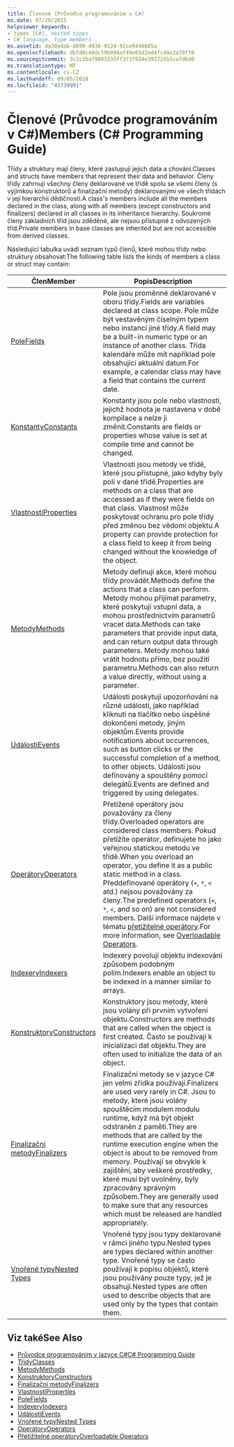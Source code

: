 ```yaml
---
title: Členové (Průvodce programováním v C#)
ms.date: 07/20/2015
helpviewer_keywords:
- types [C#], nested types
- C# language, type members
ms.assetid: 4a30a4ab-d690-4936-9124-92ce9448665a
ms.openlocfilehash: dbfd0c48dc59b094af49e65d2ed4fcd4e2a70ff0
ms.sourcegitcommit: 3c1c3ba79895335ff3737934e39372555ca7d6d0
ms.translationtype: MT
ms.contentlocale: cs-CZ
ms.lasthandoff: 09/05/2018
ms.locfileid: "43739991"
---
```

# <a name="members-c-programming-guide"></a><span data-ttu-id="66ff3-102">Členové (Průvodce programováním v C#)</span><span class="sxs-lookup"><span data-stu-id="66ff3-102">Members (C# Programming Guide)</span></span>
<span data-ttu-id="66ff3-103">Třídy a struktury mají členy, které zastupují jejich data a chování.</span><span class="sxs-lookup"><span data-stu-id="66ff3-103">Classes and structs have members that represent their data and behavior.</span></span> <span data-ttu-id="66ff3-104">Členy třídy zahrnují všechny členy deklarované ve třídě spolu se všemi členy (s výjimkou konstruktorů a finalizační metody) deklarovanými ve všech třídách v její hierarchii dědičnosti.</span><span class="sxs-lookup"><span data-stu-id="66ff3-104">A class's members include all the members declared in the class, along with all members (except constructors and finalizers) declared in all classes in its inheritance hierarchy.</span></span> <span data-ttu-id="66ff3-105">Soukromé členy základních tříd jsou zděděné, ale nejsou přístupné z odvozených tříd.</span><span class="sxs-lookup"><span data-stu-id="66ff3-105">Private members in base classes are inherited but are not accessible from derived classes.</span></span>  
  
 <span data-ttu-id="66ff3-106">Následující tabulka uvádí seznam typů členů, které mohou třídy nebo struktury obsahovat:</span><span class="sxs-lookup"><span data-stu-id="66ff3-106">The following table lists the kinds of members a class or struct may contain:</span></span>  
  
|<span data-ttu-id="66ff3-107">Člen</span><span class="sxs-lookup"><span data-stu-id="66ff3-107">Member</span></span>|<span data-ttu-id="66ff3-108">Popis</span><span class="sxs-lookup"><span data-stu-id="66ff3-108">Description</span></span>|  
|------------|-----------------|  
|[<span data-ttu-id="66ff3-109">Pole</span><span class="sxs-lookup"><span data-stu-id="66ff3-109">Fields</span></span>](../../../csharp/programming-guide/classes-and-structs/fields.md)|<span data-ttu-id="66ff3-110">Pole jsou proměnné deklarované v oboru třídy.</span><span class="sxs-lookup"><span data-stu-id="66ff3-110">Fields are variables declared at class scope.</span></span> <span data-ttu-id="66ff3-111">Pole může být vestavěným číselným typem nebo instancí jiné třídy.</span><span class="sxs-lookup"><span data-stu-id="66ff3-111">A field may be a built-in numeric type or an instance of another class.</span></span> <span data-ttu-id="66ff3-112">Třída kalendáře může mít například pole obsahující aktuální datum.</span><span class="sxs-lookup"><span data-stu-id="66ff3-112">For example, a calendar class may have a field that contains the current date.</span></span>|  
|[<span data-ttu-id="66ff3-113">Konstanty</span><span class="sxs-lookup"><span data-stu-id="66ff3-113">Constants</span></span>](../../../csharp/programming-guide/classes-and-structs/constants.md)|<span data-ttu-id="66ff3-114">Konstanty jsou pole nebo vlastnosti, jejichž hodnota je nastavena v době kompilace a nelze ji změnit.</span><span class="sxs-lookup"><span data-stu-id="66ff3-114">Constants are fields or properties whose value is set at compile time and cannot be changed.</span></span>|  
|[<span data-ttu-id="66ff3-115">Vlastnosti</span><span class="sxs-lookup"><span data-stu-id="66ff3-115">Properties</span></span>](../../../csharp/programming-guide/classes-and-structs/properties.md)|<span data-ttu-id="66ff3-116">Vlastnosti jsou metody ve třídě, které jsou přístupné, jako kdyby byly poli v dané třídě.</span><span class="sxs-lookup"><span data-stu-id="66ff3-116">Properties are methods on a class that are accessed as if they were fields on that class.</span></span> <span data-ttu-id="66ff3-117">Vlastnost může poskytovat ochranu pro pole třídy před změnou bez vědomí objektu.</span><span class="sxs-lookup"><span data-stu-id="66ff3-117">A property can provide protection for a class field to keep it from being changed without the knowledge of the object.</span></span>|  
|[<span data-ttu-id="66ff3-118">Metody</span><span class="sxs-lookup"><span data-stu-id="66ff3-118">Methods</span></span>](../../../csharp/programming-guide/classes-and-structs/methods.md)|<span data-ttu-id="66ff3-119">Metody definují akce, které mohou třídy provádět.</span><span class="sxs-lookup"><span data-stu-id="66ff3-119">Methods define the actions that a class can perform.</span></span> <span data-ttu-id="66ff3-120">Metody mohou přijímat parametry, které poskytují vstupní data, a mohou prostřednictvím parametrů vracet data.</span><span class="sxs-lookup"><span data-stu-id="66ff3-120">Methods can take parameters that provide input data, and can return output data through parameters.</span></span> <span data-ttu-id="66ff3-121">Metody mohou také vrátit hodnotu přímo, bez použití parametru.</span><span class="sxs-lookup"><span data-stu-id="66ff3-121">Methods can also return a value directly, without using a parameter.</span></span>|  
|[<span data-ttu-id="66ff3-122">Události</span><span class="sxs-lookup"><span data-stu-id="66ff3-122">Events</span></span>](../../../csharp/programming-guide/events/index.md)|<span data-ttu-id="66ff3-123">Události poskytují upozorňování na různé události, jako například kliknutí na tlačítko nebo úspěšné dokončení metody, jiným objektům.</span><span class="sxs-lookup"><span data-stu-id="66ff3-123">Events provide notifications about occurrences, such as button clicks or the successful completion of a method, to other objects.</span></span> <span data-ttu-id="66ff3-124">Události jsou definovány a spouštěny pomocí delegátů.</span><span class="sxs-lookup"><span data-stu-id="66ff3-124">Events are defined and triggered by using delegates.</span></span>|  
|[<span data-ttu-id="66ff3-125">Operátory</span><span class="sxs-lookup"><span data-stu-id="66ff3-125">Operators</span></span>](../../../csharp/programming-guide/statements-expressions-operators/operators.md)|<span data-ttu-id="66ff3-126">Přetížené operátory jsou považovány za členy třídy.</span><span class="sxs-lookup"><span data-stu-id="66ff3-126">Overloaded operators are considered class members.</span></span> <span data-ttu-id="66ff3-127">Pokud přetížíte operátor, definujete ho jako veřejnou statickou metodu ve třídě.</span><span class="sxs-lookup"><span data-stu-id="66ff3-127">When you overload an operator, you define it as a public static method in a class.</span></span> <span data-ttu-id="66ff3-128">Předdefinované operátory (`+`, `*`, `<` atd.) nejsou považovány za členy.</span><span class="sxs-lookup"><span data-stu-id="66ff3-128">The predefined operators (`+`, `*`, `<`, and so on) are not considered members.</span></span> <span data-ttu-id="66ff3-129">Další informace najdete v tématu [přetížitelné operátory](../../../csharp/programming-guide/statements-expressions-operators/overloadable-operators.md).</span><span class="sxs-lookup"><span data-stu-id="66ff3-129">For more information, see [Overloadable Operators](../../../csharp/programming-guide/statements-expressions-operators/overloadable-operators.md).</span></span>|  
|[<span data-ttu-id="66ff3-130">Indexery</span><span class="sxs-lookup"><span data-stu-id="66ff3-130">Indexers</span></span>](../../../csharp/programming-guide/indexers/index.md)|<span data-ttu-id="66ff3-131">Indexery povolují objektu indexování způsobem podobným polím.</span><span class="sxs-lookup"><span data-stu-id="66ff3-131">Indexers enable an object to be indexed in a manner similar to arrays.</span></span>|  
|[<span data-ttu-id="66ff3-132">Konstruktory</span><span class="sxs-lookup"><span data-stu-id="66ff3-132">Constructors</span></span>](../../../csharp/programming-guide/classes-and-structs/constructors.md)|<span data-ttu-id="66ff3-133">Konstruktory jsou metody, které jsou volány při prvním vytvoření objektu.</span><span class="sxs-lookup"><span data-stu-id="66ff3-133">Constructors are methods that are called when the object is first created.</span></span> <span data-ttu-id="66ff3-134">Často se používají k inicializaci dat objektu.</span><span class="sxs-lookup"><span data-stu-id="66ff3-134">They are often used to initialize the data of an object.</span></span>|  
|[<span data-ttu-id="66ff3-135">Finalizační metody</span><span class="sxs-lookup"><span data-stu-id="66ff3-135">Finalizers</span></span>](../../../csharp/programming-guide/classes-and-structs/destructors.md)|<span data-ttu-id="66ff3-136">Finalizační metody se v jazyce C# jen velmi zřídka používají.</span><span class="sxs-lookup"><span data-stu-id="66ff3-136">Finalizers are used very rarely in C#.</span></span> <span data-ttu-id="66ff3-137">Jsou to metody, které jsou volány spouštěcím modulem modulu runtime, když má být objekt odstraněn z paměti.</span><span class="sxs-lookup"><span data-stu-id="66ff3-137">They are methods that are called by the runtime execution engine when the object is about to be removed from memory.</span></span> <span data-ttu-id="66ff3-138">Používají se obvykle k zajištění, aby veškeré prostředky, které musí být uvolněny, byly zpracovány správným způsobem.</span><span class="sxs-lookup"><span data-stu-id="66ff3-138">They are generally used to make sure that any resources which must be released are handled appropriately.</span></span>|  
|[<span data-ttu-id="66ff3-139">Vnořené typy</span><span class="sxs-lookup"><span data-stu-id="66ff3-139">Nested Types</span></span>](../../../csharp/programming-guide/classes-and-structs/nested-types.md)|<span data-ttu-id="66ff3-140">Vnořené typy jsou typy deklarované v rámci jiného typu.</span><span class="sxs-lookup"><span data-stu-id="66ff3-140">Nested types are types declared within another type.</span></span> <span data-ttu-id="66ff3-141">Vnořené typy se často používají k popisu objektů, které jsou používány pouze typy, jež je obsahují.</span><span class="sxs-lookup"><span data-stu-id="66ff3-141">Nested types are often used to describe objects that are used only by the types that contain them.</span></span>|  
  
## <a name="see-also"></a><span data-ttu-id="66ff3-142">Viz také</span><span class="sxs-lookup"><span data-stu-id="66ff3-142">See Also</span></span>

- [<span data-ttu-id="66ff3-143">Průvodce programováním v jazyce C#</span><span class="sxs-lookup"><span data-stu-id="66ff3-143">C# Programming Guide</span></span>](../../../csharp/programming-guide/index.md)  
- [<span data-ttu-id="66ff3-144">Třídy</span><span class="sxs-lookup"><span data-stu-id="66ff3-144">Classes</span></span>](../../../csharp/programming-guide/classes-and-structs/classes.md)  
- [<span data-ttu-id="66ff3-145">Metody</span><span class="sxs-lookup"><span data-stu-id="66ff3-145">Methods</span></span>](../../../csharp/programming-guide/classes-and-structs/methods.md)  
- [<span data-ttu-id="66ff3-146">Konstruktory</span><span class="sxs-lookup"><span data-stu-id="66ff3-146">Constructors</span></span>](../../../csharp/programming-guide/classes-and-structs/constructors.md)  
- [<span data-ttu-id="66ff3-147">Finalizační metody</span><span class="sxs-lookup"><span data-stu-id="66ff3-147">Finalizers</span></span>](../../../csharp/programming-guide/classes-and-structs/destructors.md)  
- [<span data-ttu-id="66ff3-148">Vlastnosti</span><span class="sxs-lookup"><span data-stu-id="66ff3-148">Properties</span></span>](../../../csharp/programming-guide/classes-and-structs/properties.md)  
- [<span data-ttu-id="66ff3-149">Pole</span><span class="sxs-lookup"><span data-stu-id="66ff3-149">Fields</span></span>](../../../csharp/programming-guide/classes-and-structs/fields.md)  
- [<span data-ttu-id="66ff3-150">Indexery</span><span class="sxs-lookup"><span data-stu-id="66ff3-150">Indexers</span></span>](../../../csharp/programming-guide/indexers/index.md)  
- [<span data-ttu-id="66ff3-151">Události</span><span class="sxs-lookup"><span data-stu-id="66ff3-151">Events</span></span>](../../../csharp/programming-guide/events/index.md)  
- [<span data-ttu-id="66ff3-152">Vnořené typy</span><span class="sxs-lookup"><span data-stu-id="66ff3-152">Nested Types</span></span>](../../../csharp/programming-guide/classes-and-structs/nested-types.md)  
- [<span data-ttu-id="66ff3-153">Operátory</span><span class="sxs-lookup"><span data-stu-id="66ff3-153">Operators</span></span>](../../../csharp/programming-guide/statements-expressions-operators/operators.md)  
- [<span data-ttu-id="66ff3-154">Přetížitelné operátory</span><span class="sxs-lookup"><span data-stu-id="66ff3-154">Overloadable Operators</span></span>](../../../csharp/programming-guide/statements-expressions-operators/overloadable-operators.md)

